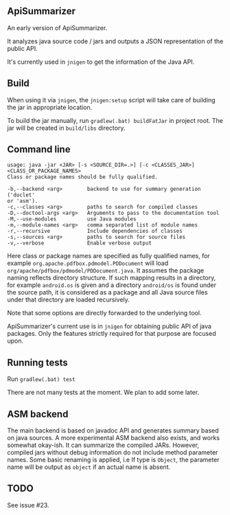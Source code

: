 ## ApiSummarizer

An early version of ApiSummarizer.

It analyzes java source code / jars and outputs a JSON representation of the public API.

It's currently used in `jnigen` to get the information of the Java API.

## Build

When using it via `jnigen`, the `jnigen:setup` script will take care of building the jar in appropriate location.

To build the jar manually, run `gradlew(.bat) buildFatJar` in project root. The jar will be created in `build/libs`
directory.

## Command line

```
usage: java -jar <JAR> [-s <SOURCE_DIR=.>] [-c <CLASSES_JAR>]
<CLASS_OR_PACKAGE_NAMES>
Class or package names should be fully qualified.

-b,--backend <arg>        backend to use for summary generation ('doclet'
or 'asm').
-c,--classes <arg>        paths to search for compiled classes
-D,--doctool-args <arg>   Arguments to pass to the documentation tool
-M,--use-modules          use Java modules
-m,--module-names <arg>   comma separated list of module names
-r,--recursive            Include dependencies of classes
-s,--sources <arg>        paths to search for source files
-v,--verbose              Enable verbose output
```

Here class or package names are specified as fully qualified names, for example `org.apache.pdfbox.pdmodel.PDDocument` will load `org/apache/pdfbox/pdmodel/PDDocument.java`. It assumes the package naming reflects directory structure. If such mapping results in a directory, for example `android.os` is given and a directory `android/os` is found under the source path, it is considered as a package and all Java source files under that directory are loaded recursively.

Note that some options are directly forwarded to the underlying tool.

ApiSummarizer's current use is in `jnigen` for obtaining public API of java packages. Only the features strictly required for that purpose are focused upon.

## Running tests

Run `gradlew(.bat) test`

There are not many tests at the moment. We plan to add some later.

## ASM backend

The main backend is based on javadoc API and generates summary based on java sources. A more experimental ASM backend also exists, and works somewhat okay-ish. It can summarize the compiled JARs. However, compiled jars without debug information do not include method parameter names. Some basic renaming is applied, i.e If type is `Object`, the parameter name will be output as `object` if an actual name is absent.

## TODO

See issue #23.
